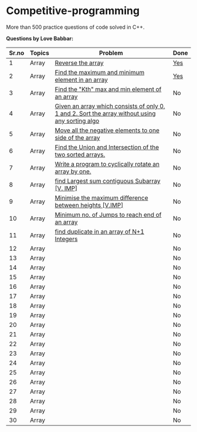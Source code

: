 # Competitive-programming
More than 500 practice questions of code solved in C++.




**Questions by Love Babbar:**


|Sr.no|Topics|Problem|Done|
|-----|------|-------|----|
|    1|Array|[Reverse the array](https://www.geeksforgeeks.org/write-a-program-to-reverse-an-array-or-string/)|[Yes](https://github.com/psp290/Competitive-programming/blob/main/Array/ReverseString.cpp)|
|2|Array|[Find the maximum and minimum element in an array](https://www.geeksforgeeks.org/maximum-and-minimum-in-an-array/)|[Yes](https://github.com/psp290/Competitive-programming/blob/main/Array/MinMaxInArray.cpp)|
|3|Array|[Find the "Kth" max and min element of an array ](https://practice.geeksforgeeks.org/problems/kth-smallest-element/0)|No|
|4|Array|[Given an array which consists of only 0, 1 and 2. Sort the array without using any sorting algo](https://practice.geeksforgeeks.org/problems/sort-an-array-of-0s-1s-and-2s/0)|No|
|5|Array|[Move all the negative elements to one side of the array ](https://www.geeksforgeeks.org/move-negative-numbers-beginning-positive-end-constant-extra-space/)|No|
|6|Array|[Find the Union and Intersection of the two sorted arrays.](https://practice.geeksforgeeks.org/problems/union-of-two-arrays/0)|No|
|7|Array|[Write a program to cyclically rotate an array by one.](https://practice.geeksforgeeks.org/problems/cyclically-rotate-an-array-by-one/0)|No|
|8|Array|[find Largest sum contiguous Subarray [V. IMP]](https://practice.geeksforgeeks.org/problems/kadanes-algorithm/0)|No|
|9|Array|[Minimise the maximum difference between heights [V.IMP]](https://practice.geeksforgeeks.org/problems/minimize-the-heights3351/1)|No|
|10|Array|[Minimum no. of Jumps to reach end of an array](https://practice.geeksforgeeks.org/problems/minimum-number-of-jumps/0)|No|
|11|Array|[find duplicate in an array of N+1 Integers](https://leetcode.com/problems/find-the-duplicate-number/)|No|
|12|Array|[]()|No|
|13|Array|[]()|No|
|14|Array|[]()|No|
|15|Array|[]()|No|
|16|Array|[]()|No|
|17|Array|[]()|No|
|18|Array|[]()|No|
|19|Array|[]()|No|
|20|Array|[]()|No|
|21|Array|[]()|No|
|22|Array|[]()|No|
|23|Array|[]()|No|
|24|Array|[]()|No|
|25|Array|[]()|No|
|26|Array|[]()|No|
|27|Array|[]()|No|
|28|Array|[]()|No|
|29|Array|[]()|No|
|30|Array|[]()|No|
